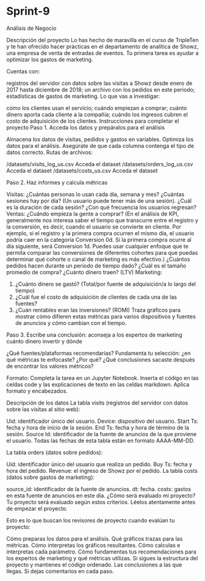 # Sprint-9
Análisis de Negocio

Descripción del proyecto
Lo has hecho de maravilla en el curso de TripleTen y te han ofrecido hacer prácticas en el departamento de analítica de Showz, una empresa de venta de entradas de eventos. Tu primera tarea es ayudar a optimizar los gastos de marketing. 

Cuentas con:

registros del servidor con datos sobre las visitas a Showz desde enero de 2017 hasta diciembre de 2018;
un archivo con los pedidos en este periodo;
estadísticas de gastos de marketing.
Lo que vas a investigar: 

cómo los clientes usan el servicio;
cuándo empiezan a comprar;
cuánto dinero aporta cada cliente a la compañía;
cuándo los ingresos cubren el costo de adquisición de los clientes.
Instrucciones para completar el proyecto
Paso 1. Acceda los datos y prepáralos para el análisis

Almacena los datos de visitas, pedidos y gastos en variables.  Optimiza los datos para el análisis. Asegúrate de que cada columna contenga el tipo de datos correcto. 
Rutas de archivos: 

/datasets/visits_log_us.csv Acceda el dataset
/datasets/orders_log_us.csv Acceda el dataset
/datasets/costs_us.csv Acceda el dataset

Paso 2. Haz informes y calcula métricas 

Visitas:
¿Cuántas personas lo usan cada día, semana y mes?
¿Cuántas sesiones hay por día? (Un usuario puede tener más de una sesión).
¿Cuál es la duración de cada sesión?
¿Con qué frecuencia los usuarios regresan?
Ventas:
¿Cuándo empieza la gente a comprar? (En el análisis de KPI, generalmente nos interesa saber el tiempo que transcurre entre el registro y la conversión, es decir, cuando el usuario se convierte en cliente. Por ejemplo, si el registro y la primera compra ocurren el mismo día, el usuario podría caer en la categoría Conversion 0d. Si la primera compra ocurre al día siguiente, será Conversion 1d. Puedes usar cualquier enfoque que te permita comparar las conversiones de diferentes cohortes para que puedas determinar qué cohorte o canal de marketing es más efectivo.)
¿Cuántos pedidos hacen durante un período de tiempo dado?
¿Cuál es el tamaño promedio de compra?
¿Cuánto dinero traen? (LTV)
Marketing:
 1. ¿Cuánto dinero se gastó?  (Total/por fuente de adquisición/a lo largo del tiempo) 
 2. ¿Cuál fue el costo de adquisición de clientes de cada una de las fuentes?
 3. ¿Cuán rentables eran las inversiones? (ROMI)
Traza gráficos para mostrar cómo difieren estas métricas para varios dispositivos y fuentes de anuncios y cómo cambian con el tiempo. 

Paso 3. Escribe una conclusión: aconseja a los expertos de marketing cuánto dinero invertir y dónde

¿Qué fuentes/plataformas recomendarías?  Fundamenta tu selección: ¿en qué métricas te enfocaste?  ¿Por qué? ¿Qué conclusiones sacaste después de encontrar los valores métricos?

Formato: Completa la tarea en un Jupyter Notebook. Inserta el código en las celdas code y las explicaciones de texto en las celdas markdown. Aplica formato y encabezados.

Descripción de los datos
La tabla visits (registros del servidor con datos sobre las visitas al sitio web):

Uid: identificador único del usuario.
Device: dispositivo del usuario.
Start Ts: fecha y hora de inicio de la sesión.
End Ts: fecha y hora de término de la sesión.
Source Id: identificador de la fuente de anuncios de la que proviene el usuario.
Todas las fechas de esta tabla están en formato AAAA-MM-DD.

La tabla orders (datos sobre pedidos):

Uid: identificador único del usuario que realiza un pedido.
Buy Ts: fecha y hora del pedido. Revenue: el ingreso de Showz por el pedido.
La tabla costs (datos sobre gastos de marketing):

source_id: identificador de la fuente de anuncios.
dt: fecha.
costs: gastos en esta fuente de anuncios en este día.
¿Cómo será evaluado mi proyecto?
Tu proyecto será evaluado según estos criterios. Léelos atentamente antes de empezar el proyecto. 

Esto es lo que buscan los revisores de proyecto cuando evalúan tu proyecto:

Cómo preparas los datos para el análisis.
Qué gráficos trazas para las métricas.
Cómo interpretas los gráficos resultantes.
Cómo calculas e interpretas cada parámetro.
Cómo fundamentas tus recomendaciones para los expertos de marketing y qué métricas utilizas.
Si sigues la estructura del proyecto y mantienes el código ordenado.
Las conclusiones a las que llegas.
Si dejas comentarios en cada paso.
